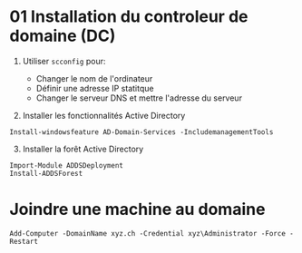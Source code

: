 # 01 Installation du controleur de domaine (DC)

1. Utiliser `scconfig` pour:
    - Changer le nom de l'ordinateur
    - Définir une adresse IP statitque
    - Changer le serveur DNS et mettre l'adresse du serveur 

2. Installer les fonctionnalités Active Directory

```` Shell
Install-windowsfeature AD-Domain-Services -IncludemanagementTools 
````

3. Installer la forêt Active Directory

```` Shell
Import-Module ADDSDeployment
Install-ADDSForest
````

# Joindre une machine au domaine 

```` Shell
Add-Computer -DomainName xyz.ch -Credential xyz\Administrator -Force -Restart
````